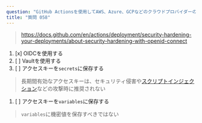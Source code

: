 ```yaml
---
question: "GitHub Actionsを使用してAWS、Azure、GCPなどのクラウドプロバイダーのリソースにアクセスする場合、最も安全で推奨される認証方法はどれですか？"
title: "質問 058"
---
```


> https://docs.github.com/en/actions/deployment/security-hardening-your-deployments/about-security-hardening-with-openid-connect
1. [x] OIDCを使用する
1. [ ] Vaultを使用する
1. [ ] アクセスキーを`secrets`に保存する  
> 長期間有効なアクセスキーは、セキュリティ侵害や[スクリプトインジェクション](https://docs.github.com/en/actions/security-guides/security-hardening-for-github-actions#understanding-the-risk-of-script-injections)などの攻撃時に推奨されない
1. [ ] アクセスキーを`variables`に保存する  
> `variables`に機密値を保存すべきではない
